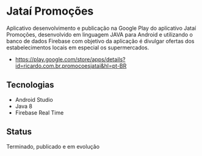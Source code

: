 # Jataí Promoções
Aplicativo desenvolvimento e publicação na Google Play do aplicativo Jataí Promoções, 
desenvolvido em linguagem JAVA para Android e utilizando o banco de dados Firebase com
objetivo da aplicação é divulgar ofertas dos estabelecimentos locais em especial os supermercados.
- https://play.google.com/store/apps/details?id=ricardo.com.br.promocoesjatai&hl=pt-BR

Tecnologias
--
- Android Studio
- Java 8
- Firebase Real Time

Status
--
Terminado, publicado e em evolução
